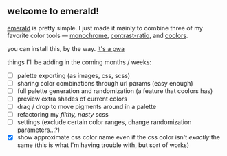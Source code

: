 ## welcome to emerald!

[emerald](https://jpegzilla.com/emerald) is pretty simple. I just made it mainly to combine three of my favorite color tools &mdash; [monochrome](https://monochrome.jxnblk.com/), [contrast-ratio](https://contrast-ratio.com/), and [coolors](https://coolors.co/app).

you can install this, by the way. [it's a pwa](https://en.wikipedia.org/wiki/Progressive_web_applications)

things I'll be adding in the coming months / weeks:

- [ ] palette exporting (as images, css, scss)
- [ ] sharing color combinations through url params (easy enough)
- [ ] full palette generation and randomization (a feature that coolors has)
- [ ] preview extra shades of current colors
- [ ] drag / drop to move pigments around in a palette
- [ ] refactoring my *filthy, nasty* scss
- [ ] settings (exclude certain color ranges, change randomization parameters...?)
- [x] show approximate css color name even if the css color isn't *exactly* the same (this is what I'm having trouble with, but sort of works)
